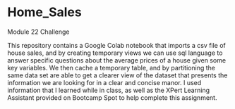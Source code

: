 # Home_Sales
Module 22 Challenge

This repository contains a Google Colab notebook that imports a csv file of house sales, and by creating temporary views we can use sql language to answer specific questions about the average prices of a house given some key variables. We then cache a temporary table, and by partitioning the same data set are able to get a clearer view of the dataset that presents the information we are looking for in a clear and concise manor. I used information that I learned while in class, as well as the XPert Learning Assistant provided on Bootcamp Spot to help complete this assignment.
